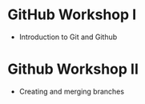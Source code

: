 # GitHub Workshop I
- Introduction to Git and Github

# Github Workshop II
- Creating and merging branches
